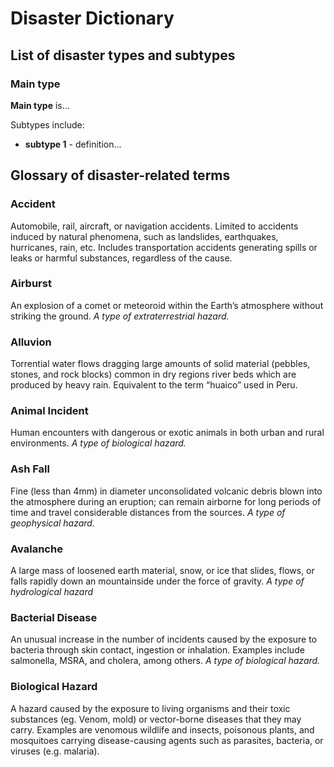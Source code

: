 # Disaster Dictionary

## List of disaster types and subtypes
### Main type
**Main type** is... 

Subtypes include:
- **subtype 1** - definition...

## Glossary of disaster-related terms
### Accident
Automobile, rail, aircraft, or navigation accidents. Limited to accidents induced by natural phenomena, such as landslides, earthquakes, hurricanes, rain, etc. Includes transportation accidents generating spills or leaks or harmful substances, regardless of the cause.

### Airburst
An explosion of a comet or meteoroid within the Earth’s atmosphere without striking the ground. *A type of extraterrestrial hazard.*

### Alluvion
Torrential water flows dragging large amounts of solid material (pebbles, stones, and rock blocks) common in dry regions river beds which are produced by heavy rain. Equivalent to the term “huaico” used in Peru.

### Animal Incident
Human encounters with dangerous or exotic animals in both urban and rural environments. *A type of biological hazard.*

### Ash Fall
Fine (less than 4mm) in diameter unconsolidated volcanic debris blown into the atmosphere during an eruption; can remain airborne for long periods of time and travel considerable distances from the sources. *A type of geophysical hazard.*

### Avalanche
A large mass of loosened earth material, snow, or ice that slides, flows, or falls rapidly down an mountainside under the force of gravity. *A type of hydrological hazard*

### Bacterial Disease
An unusual increase in the number of incidents caused by the exposure to bacteria through skin contact, ingestion or inhalation. Examples include salmonella, MSRA, and cholera, among others. *A type of biological hazard.*

### Biological Hazard
A hazard caused by the exposure to living organisms and their toxic substances (eg. Venom, mold) or vector-borne diseases that they may carry. Examples are venomous wildlife and insects, poisonous plants, and mosquitoes carrying disease-causing agents such as parasites, bacteria, or viruses (e.g. malaria).